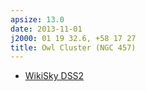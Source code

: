 ```yaml
---
apsize: 13.0
date: 2013-11-01
j2000: 01 19 32.6, +58 17 27
title: Owl Cluster (NGC 457)
---
```


- [WikiSky DSS2](http://www.wikisky.org/?object=NGC+457&img_source=DSS2)